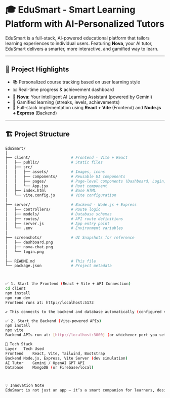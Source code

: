 # 🎓 EduSmart - Smart Learning Platform with AI-Personalized Tutors

EduSmart is a full-stack, AI-powered educational platform that tailors learning experiences to individual users. Featuring **Nova**, your AI tutor, EduSmart delivers a smarter, more interactive, and gamified way to learn.

---

## 📌 Project Highlights

- 📚 Personalized course tracking based on user learning style
- 📊 Real-time progress & achievement dashboard
- 🤖 **Nova**: Your intelligent AI Learning Assistant (powered by Gemini)
- 🧩 Gamified learning (streaks, levels, achievements)
- 🔗 Full-stack implementation using **React + Vite** (Frontend) and **Node.js + Express** (Backend)

---

## 🏗️ Project Structure

```bash
EduSmart/
│
├── client/                  # Frontend - Vite + React
│   ├── public/              # Static files
│   ├── src/
│   │   ├── assets/          # Images, icons
│   │   ├── components/      # Reusable UI components
│   │   ├── pages/           # Page-level components (Dashboard, Login, etc.)
│   │   └── App.jsx          # Root component
│   ├── index.html           # Base HTML
│   └── vite.config.js       # Vite configuration
│
├── server/                  # Backend - Node.js + Express
│   ├── controllers/         # Route logic
│   ├── models/              # Database schemas
│   ├── routes/              # API route definitions
│   ├── server.js            # App entry point
│   └── .env                 # Environment variables
│
├── screenshots/             # UI Snapshots for reference
│   ├── dashboard.png
│   ├── nova-chat.png
│   └── login.png
│
├── README.md                # This file
└── package.json             # Project metadata



✅ 1. Start the Frontend (React + Vite + API Connection)
cd client
npm install
npm run dev
Frontend runs at: http://localhost:5173

✔️ This connects to the backend and database automatically (configured via Vite proxy).

✅ 2. Start the Backend (Vite-powered APIs)
npm install
npx vite
Backend APIs run at: [http://localhost:3000] (or whichever port you set)

🔧 Tech Stack
Layer	Tech Used
Frontend	React, Vite, Tailwind, Bootstrap
Backend	Node.js, Express, Vite Server (dev simulation)
AI Tutor	Gemini / OpenAI GPT API
Database	MongoDB (or Firebase/local)



💡 Innovation Note
EduSmart is not just an app — it’s a smart companion for learners, designed to help you grow at your own pace with intelligent feedback and motivation.


